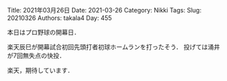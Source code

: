 ﻿Title: 2021年03月26日
Date: 2021-03-26
Category: Nikki
Tags: 
Slug: 20210326
Authors: takala4
Day: 455




本日はプロ野球の開幕日．


楽天辰巳が開幕試合初回先頭打者初球ホームランを打ったそう．
投げては涌井が7回無失点の快投．



楽天，期待しています．


